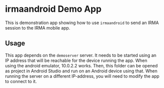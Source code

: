 # irmaandroid Demo App

This is demonstration app showing how to use `irmaandroid` to send an IRMA session to the IRMA mobile app.

## Usage

This app depends on the `demoserver` server. It needs to be started using an IP address that will be reachable for the device running the app. When using the android emulator, 10.0.2.2 works. Then, this folder can be opened as project in Android Studio and run on an Android device using that. When running the server on a different IP-address, you will need to modify the app to connect to it.

